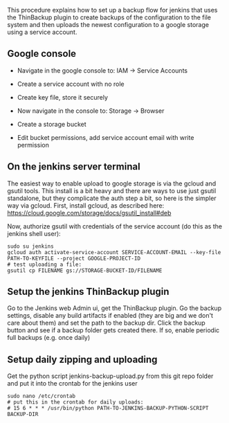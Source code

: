 This procedure explains how to set up a backup flow for jenkins that uses the ThinBackup plugin to create backups of 
the configuration to the file system and then uploads the newest configuration to a google storage using a service account.

## Google console

* Navigate in the google console to: IAM -> Service Accounts
* Create a service account with no role
* Create key file, store it securely

* Now navigate in the console to: Storage -> Browser
* Create a storage bucket
* Edit bucket permissions, add service account email with write permission

## On the jenkins server terminal

The easiest way to enable upload to google storage is via the gcloud and gsutil tools. This install is a bit heavy 
and there are ways to use just gsutil standalone, but they complicate the auth step a bit, so here is the simpler way via gcloud.
First, install gcloud, as described here: https://cloud.google.com/storage/docs/gsutil_install#deb

Now, authorize gsutil with credentials of the service account (do this as the jenkins shell user):

```
sudo su jenkins
gcloud auth activate-service-account SERVICE-ACCOUNT-EMAIL --key-file PATH-TO-KEYFILE --project GOOGLE-PROJECT-ID
# test uploading a file:
gsutil cp FILENAME gs://STORAGE-BUCKET-ID/FILENAME
```

## Setup the jenkins ThinBackup plugin

Go to the Jenkins web Admin ui, get the ThinBackup plugin. Go the backup settings, disable any build artifacts if enabled (they are big and we 
don't care about them) and set the path to the backup dir. Click the backup button and see if a backup folder gets created there. If so,
enable periodic full backups (e.g. once daily)

## Setup daily zipping and uploading

Get the python script jenkins-backup-upload.py from this git repo folder and put it into the crontab for the jenkins user

```
sudo nano /etc/crontab
# put this in the crontab for daily uploads:
# 15 6 * * * /usr/bin/python PATH-TO-JENKINS-BACKUP-PYTHON-SCRIPT BACKUP-DIR
```
